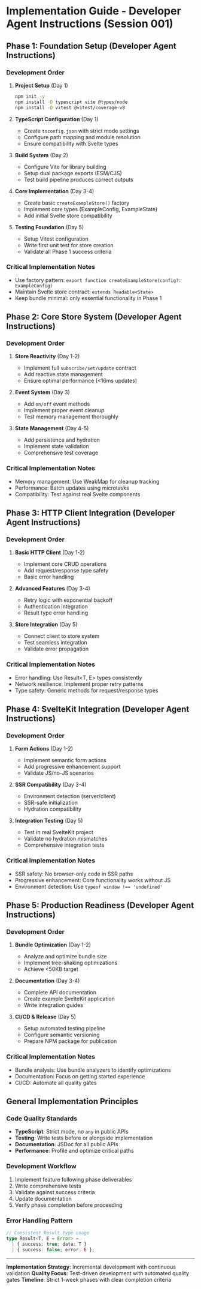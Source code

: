 # Implementation Guide - Developer Agent Instructions (Session 001)

## Phase 1: Foundation Setup (Developer Agent Instructions)

### Development Order
1. **Project Setup** (Day 1)
   ```bash
   npm init -y
   npm install -D typescript vite @types/node
   npm install -D vitest @vitest/coverage-v8
   ```

2. **TypeScript Configuration** (Day 1)
   - Create `tsconfig.json` with strict mode settings
   - Configure path mapping and module resolution
   - Ensure compatibility with Svelte types

3. **Build System** (Day 2)
   - Configure Vite for library building
   - Setup dual package exports (ESM/CJS)
   - Test build pipeline produces correct outputs

4. **Core Implementation** (Day 3-4)
   - Create basic `createExampleStore()` factory
   - Implement core types (ExampleConfig, ExampleState)
   - Add initial Svelte store compatibility

5. **Testing Foundation** (Day 5)
   - Setup Vitest configuration
   - Write first unit test for store creation
   - Validate all Phase 1 success criteria

### Critical Implementation Notes
- Use factory pattern: `export function createExampleStore(config?: ExampleConfig)`
- Maintain Svelte store contract: `extends Readable<State>`
- Keep bundle minimal: only essential functionality in Phase 1

## Phase 2: Core Store System (Developer Agent Instructions)

### Development Order
1. **Store Reactivity** (Day 1-2)
   - Implement full `subscribe/set/update` contract
   - Add reactive state management
   - Ensure optimal performance (<16ms updates)

2. **Event System** (Day 3)
   - Add `on/off` event methods
   - Implement proper event cleanup
   - Test memory management thoroughly

3. **State Management** (Day 4-5)
   - Add persistence and hydration
   - Implement state validation
   - Comprehensive test coverage

### Critical Implementation Notes
- Memory management: Use WeakMap for cleanup tracking
- Performance: Batch updates using microtasks
- Compatibility: Test against real Svelte components

## Phase 3: HTTP Client Integration (Developer Agent Instructions)

### Development Order
1. **Basic HTTP Client** (Day 1-2)
   - Implement core CRUD operations
   - Add request/response type safety
   - Basic error handling

2. **Advanced Features** (Day 3-4)
   - Retry logic with exponential backoff
   - Authentication integration
   - Result type error handling

3. **Store Integration** (Day 5)
   - Connect client to store system
   - Test seamless integration
   - Validate error propagation

### Critical Implementation Notes
- Error handling: Use Result<T, E> types consistently
- Network resilience: Implement proper retry patterns
- Type safety: Generic methods for request/response types

## Phase 4: SvelteKit Integration (Developer Agent Instructions)

### Development Order
1. **Form Actions** (Day 1-2)
   - Implement semantic form actions
   - Add progressive enhancement support
   - Validate JS/no-JS scenarios

2. **SSR Compatibility** (Day 3-4)
   - Environment detection (server/client)
   - SSR-safe initialization
   - Hydration compatibility

3. **Integration Testing** (Day 5)
   - Test in real SvelteKit project
   - Validate no hydration mismatches
   - Comprehensive integration tests

### Critical Implementation Notes
- SSR safety: No browser-only code in SSR paths
- Progressive enhancement: Core functionality works without JS
- Environment detection: Use `typeof window !== 'undefined'`

## Phase 5: Production Readiness (Developer Agent Instructions)

### Development Order
1. **Bundle Optimization** (Day 1-2)
   - Analyze and optimize bundle size
   - Implement tree-shaking optimizations
   - Achieve <50KB target

2. **Documentation** (Day 3-4)
   - Complete API documentation
   - Create example SvelteKit application
   - Write integration guides

3. **CI/CD & Release** (Day 5)
   - Setup automated testing pipeline
   - Configure semantic versioning
   - Prepare NPM package for publication

### Critical Implementation Notes
- Bundle analysis: Use bundle analyzers to identify optimizations
- Documentation: Focus on getting started experience
- CI/CD: Automate all quality gates

## General Implementation Principles

### Code Quality Standards
- **TypeScript**: Strict mode, no `any` in public APIs
- **Testing**: Write tests before or alongside implementation
- **Documentation**: JSDoc for all public APIs
- **Performance**: Profile and optimize critical paths

### Development Workflow
1. Implement feature following phase deliverables
2. Write comprehensive tests
3. Validate against success criteria
4. Update documentation
5. Verify phase completion before proceeding

### Error Handling Pattern
```typescript
// Consistent Result type usage
type Result<T, E = Error> = 
  | { success: true; data: T }
  | { success: false; error: E };
```

---

**Implementation Strategy**: Incremental development with continuous validation
**Quality Focus**: Test-driven development with automated quality gates
**Timeline**: Strict 1-week phases with clear completion criteria 